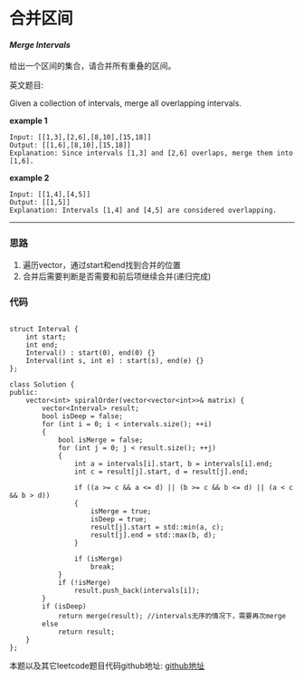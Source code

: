 # 合并区间

#### *Merge Intervals*

给出一个区间的集合，请合并所有重叠的区间。


英文题目:

Given a collection of intervals, merge all overlapping intervals.


**example 1**

```
Input: [[1,3],[2,6],[8,10],[15,18]]
Output: [[1,6],[8,10],[15,18]]
Explanation: Since intervals [1,3] and [2,6] overlaps, merge them into [1,6].
```

**example 2**

```
Input: [[1,4],[4,5]]
Output: [[1,5]]
Explanation: Intervals [1,4] and [4,5] are considered overlapping.
```


---

### 思路

1. 遍历vector，通过start和end找到合并的位置
2. 合并后需要判断是否需要和前后项继续合并(递归完成)


### 代码
```

struct Interval {
	int start;
	int end;
	Interval() : start(0), end(0) {}
	Interval(int s, int e) : start(s), end(e) {}
};

class Solution {
public:
	vector<int> spiralOrder(vector<vector<int>>& matrix) {
		vector<Interval> result;
		bool isDeep = false;
		for (int i = 0; i < intervals.size(); ++i)
		{
			bool isMerge = false;
			for (int j = 0; j < result.size(); ++j)
			{
				int a = intervals[i].start, b = intervals[i].end;
				int c = result[j].start, d = result[j].end;

				if ((a >= c && a <= d) || (b >= c && b <= d) || (a < c && b > d))
				{
					isMerge = true;
					isDeep = true;
					result[j].start = std::min(a, c);
					result[j].end = std::max(b, d);
				}

				if (isMerge)
					break;
			}
			if (!isMerge)
				result.push_back(intervals[i]);
		}
		if (isDeep)
			return merge(result); //intervals无序的情况下，需要再次merge
		else
			return result;
	}
};

```

本题以及其它leetcode题目代码github地址: [github地址](https:github.com/SherlockUnknowEn/leetcode)
